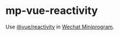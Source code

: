 # mp-vue-reactivity

Use [@vue/reactivity](https://github.com/vuejs/core/tree/main/packages/reactivity) in [Wechat Miniprogram](https://developers.weixin.qq.com/miniprogram/dev/framework/).
